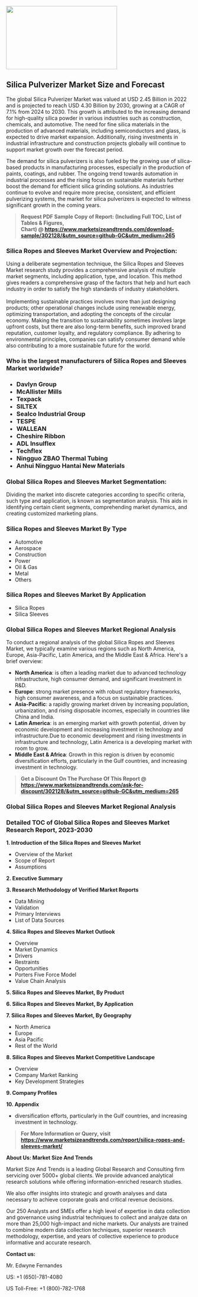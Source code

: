 <p><img class="alignnone size-medium wp-image-20088" src="https://ffe5etoiles.com/wp-content/uploads/2024/12/MST1-300x171.png" alt="" width="300" height="171" /></p><h2>Silica Pulverizer Market Size and Forecast</h2><p>The global Silica Pulverizer Market was valued at USD 2.45 Billion in 2022 and is projected to reach USD 4.30 Billion by 2030, growing at a CAGR of 7.1% from 2024 to 2030. This growth is attributed to the increasing demand for high-quality silica powder in various industries such as construction, chemicals, and automotive. The need for fine silica materials in the production of advanced materials, including semiconductors and glass, is expected to drive market expansion. Additionally, rising investments in industrial infrastructure and construction projects globally will continue to support market growth over the forecast period.</p><p>The demand for silica pulverizers is also fueled by the growing use of silica-based products in manufacturing processes, especially in the production of paints, coatings, and rubber. The ongoing trend towards automation in industrial processes and the rising focus on sustainable materials further boost the demand for efficient silica grinding solutions. As industries continue to evolve and require more precise, consistent, and efficient pulverizing systems, the market for silica pulverizers is expected to witness significant growth in the coming years.</p></p><blockquote id="" class=""><strong>Request PDF Sample Copy of Report: (Including Full TOC, List of Tables &amp; Figures, Chart)&nbsp;@&nbsp;<strong><a href="https://www.marketsizeandtrends.com/download-sample/302128/&utm_source=github-GC&utm_medium=265" target="_blank">https://www.marketsizeandtrends.com/download-sample/302128/&utm_source=github-GC&utm_medium=265</a></strong></strong></blockquote><h3 id="" class="">Silica Ropes and Sleeves Market&nbsp;Overview and Projection:</h3><p id="" class="">Using a deliberate segmentation technique, the Silica Ropes and Sleeves Market research study provides a comprehensive analysis of multiple market segments, including application, type, and location. This method gives readers a comprehensive grasp of the factors that help and hurt each industry in order to satisfy the high standards of industry stakeholders. <br /> <br />Implementing sustainable practices involves more than just designing products; other operational changes include using renewable energy, optimizing transportation, and adopting the concepts of the circular economy. Making the transition to sustainability sometimes involves large upfront costs, but there are also long-term benefits, such improved brand reputation, customer loyalty, and regulatory compliance. By adhering to environmental principles, companies can satisfy consumer demand while also contributing to a more sustainable future for the world.</p><h3 id="" class="">Who is the largest manufacturers of&nbsp;Silica Ropes and Sleeves Market worldwide?</h3><h3 class=""><p><ul><li>Davlyn Group </li><li> McAllister Mills </li><li> Texpack </li><li> SILTEX </li><li> Sealco Industrial Group </li><li> TESPE </li><li> WALLEAN </li><li> Cheshire Ribbon </li><li> ADL Insulflex </li><li> Techflex </li><li> Ningguo ZBAO Thermal Tubing </li><li> Anhui Ningguo Hantai New Materials</li></ul></p></h3><h3 id="" class="">Global&nbsp;Silica Ropes and Sleeves Market Segmentation:</h3><p id="" class="">Dividing the market into discrete categories according to specific criteria, such type and application, is known as segmentation analysis. This aids in identifying certain client segments, comprehending market dynamics, and creating customized marketing plans.</p><h3 id="" class="">Silica Ropes and Sleeves Market&nbsp;By Type</h3><p><p><ul><li>Automotive</li><li> Aerospace</li><li> Construction</li><li> Power</li><li> Oil & Gas</li><li> Metal</li><li> Others</p></li></ul></p></p><h3 id="" class="">Silica Ropes and Sleeves Market&nbsp;By Application</h3><p class=""><p><ul><li>Silica Ropes</li><li> Silica Sleeves</li></ul></p></p><h3 id="" class="">Global Silica Ropes and Sleeves Market Regional Analysis</h3><p id="" class="">To conduct a regional analysis of the global Silica Ropes and Sleeves Market, we typically examine various regions such as North America, Europe, Asia-Pacific, Latin America, and the Middle East &amp; Africa. Here's a brief overview:</p><ul><li><strong>North America</strong>: is often a leading market due to advanced technology infrastructure, high consumer demand, and significant investment in R&amp;D.</li><li><strong>Europe</strong>: strong market presence with robust regulatory frameworks, high consumer awareness, and a focus on sustainable practices.</li><li><strong>Asia-Pacific</strong>: a rapidly growing market driven by increasing population, urbanization, and rising disposable incomes, especially in countries like China and India.</li><li><strong>Latin America</strong>: is an emerging market with growth potential, driven by economic development and increasing investment in technology and infrastructure.Due to economic development and rising investments in infrastructure and technology, Latin America is a developing market with room to grow.</li><li><strong>Middle East &amp; Africa</strong>: Growth in this region is driven by economic diversification efforts, particularly in the Gulf countries, and increasing investment in technology.</li></ul><blockquote id="" class=""><strong>Get a Discount On The Purchase Of This Report @ <strong><a href="https://www.marketsizeandtrends.com/ask-for-discount/302128/&utm_source=github-GC&utm_medium=265" target="_blank">https://www.marketsizeandtrends.com/ask-for-discount/302128/&utm_source=github-GC&utm_medium=265</a></strong></strong></blockquote><h3 id="" class="">Global Silica Ropes and Sleeves Market Regional Analysis</h3><h3 id="" class="">Detailed TOC of Global Silica Ropes and Sleeves Market Research Report, 2023-2030</h3><p id="" class=""><strong>1. Introduction of the Silica Ropes and Sleeves Market</strong></p><ul><li>Overview of the Market</li><li>Scope of Report</li><li>Assumptions</li></ul><p id="" class=""><strong>2. Executive Summary</strong></p><p id="" class=""><strong>3. Research Methodology of Verified Market Reports</strong></p><ul><li>Data Mining</li><li>Validation</li><li>Primary Interviews</li><li>List of Data Sources</li></ul><p id="" class=""><strong>4. Silica Ropes and Sleeves Market Outlook</strong></p><ul><li>Overview</li><li>Market Dynamics</li><li>Drivers</li><li>Restraints</li><li>Opportunities</li><li>Porters Five Force Model</li><li>Value Chain Analysis</li></ul><p id="" class=""><strong>5. Silica Ropes and Sleeves Market, By Product</strong></p><p id="" class=""><strong>6. Silica Ropes and Sleeves Market, By Application</strong></p><p id="" class=""><strong>7. Silica Ropes and Sleeves Market, By Geography</strong></p><ul><li>North America</li><li>Europe</li><li>Asia Pacific</li><li>Rest of the World</li></ul><p id="" class=""><strong>8. Silica Ropes and Sleeves Market Competitive Landscape</strong></p><ul><li>Overview</li><li>Company Market Ranking</li><li>Key Development Strategies</li></ul><p id="" class=""><strong>9. Company Profiles</strong></p><p id="" class=""><strong>10. Appendix</strong></p><ul><li>diversification efforts, particularly in the Gulf countries, and increasing investment in technology.</li></ul><blockquote id="" class=""><strong>For More Information or Query, visit <strong><strong><a href="https://www.marketsizeandtrends.com/report/silica-ropes-and-sleeves-market/" target="_blank">https://www.marketsizeandtrends.com/report/silica-ropes-and-sleeves-market/</a></strong></strong></strong></blockquote><p id="" class=""><strong>About Us: Market Size And Trends</strong></p><p id="" class="">Market Size And Trends is a leading Global Research and Consulting firm servicing over 5000+ global clients. We provide advanced analytical research solutions while offering information-enriched research studies.</p><p id="" class="">We also offer insights into strategic and growth analyses and data necessary to achieve corporate goals and critical revenue decisions.</p><p id="" class="">Our 250 Analysts and SMEs offer a high level of expertise in data collection and governance using industrial techniques to collect and analyze data on more than 25,000 high-impact and niche markets. Our analysts are trained to combine modern data collection techniques, superior research methodology, expertise, and years of collective experience to produce informative and accurate research.</p><p id="" class=""><strong>Contact us:</strong></p><p id="" class="">Mr. Edwyne Fernandes</p><p id="" class="">US: +1 (650)-781-4080</p><p id="" class="">US Toll-Free: +1 (800)-782-1768</p>
